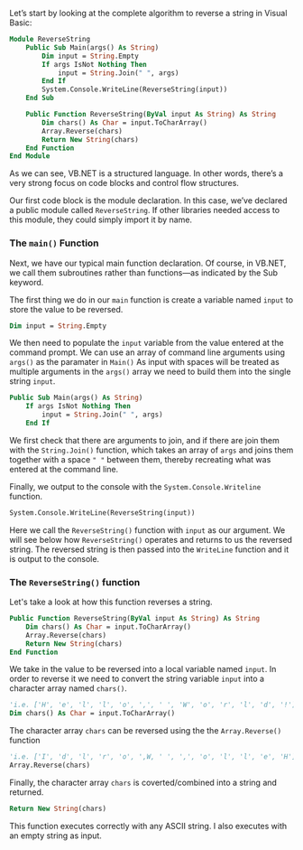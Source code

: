 Let’s start by looking at the complete algorithm to reverse a string in Visual Basic:

```vb
Module ReverseString
    Public Sub Main(args() As String)
        Dim input = String.Empty
        If args IsNot Nothing Then
            input = String.Join(" ", args)
        End If
        System.Console.WriteLine(ReverseString(input))
    End Sub

    Public Function ReverseString(ByVal input As String) As String
        Dim chars() As Char = input.ToCharArray()
        Array.Reverse(chars)
        Return New String(chars)
    End Function
End Module
```

As we can see, VB.NET is a structured language. In other words, there’s a very 
strong focus on code blocks and control flow structures.

Our first code block is the module declaration. In this case, we’ve declared a 
public module called `ReverseString`. If other libraries needed access to this module, 
they could simply import it by name.

### The `main()` Function

Next, we have our typical main function declaration. Of course, in VB.NET, we 
call them subroutines rather than functions—as indicated by the Sub keyword.

The first thing we do in our `main` function is create a variable named `input` to store the value to be reversed.

```vb
Dim input = String.Empty
```

We then need to populate the `input` variable from the value entered at the command prompt. We can use an array of command line arguments using `args()` as the paramater in `Main()`
As input with spaces will be treated as multiple arguments in the `args()` array we need to build them into the single string `input`.

```vb
Public Sub Main(args() As String)
    If args IsNot Nothing Then
        input = String.Join(" ", args)
    End If
````

We first check that there are arguments to join, and if there are join them with the `String.Join()` function, which takes an array of `args` and joins them together with a space `" "` between them, thereby recreating what was entered at the command line.

Finally, we output to the console with the `System.Console.Writeline` function. 

```vb
System.Console.WriteLine(ReverseString(input))
```

Here we call the `ReverseString()` function with `input` as our argument. We will see below how `ReverseString()` operates and returns to us the reversed string. The reversed string is then passed into the `WriteLine` function and it is output to the console.

### The `ReverseString()` function

Let's take a look at how this function reverses a string.

```vb
Public Function ReverseString(ByVal input As String) As String
    Dim chars() As Char = input.ToCharArray()
    Array.Reverse(chars)
    Return New String(chars)
End Function
```

We take in the value to be reversed into a local variable named `input`.
In order to reverse it we need to convert the string variable `input` into a character array named `chars()`.

```vb
'i.e. ['H', 'e', 'l', 'l', 'o', ',', ' ', 'W', 'o', 'r', 'l', 'd', '!'] 
Dim chars() As Char = input.ToCharArray()
```

The character array `chars` can be reversed using the the `Array.Reverse()` function

```vb
'i.e. ['I', 'd', 'l', 'r', 'o', ',W, ' ', ',', 'o', 'l', 'l', 'e', 'H']
Array.Reverse(chars)
```

Finally, the character array `chars` is coverted/combined into a string and returned.

```vb
Return New String(chars)
```

This function executes correctly with any ASCII string. I also executes with an empty string as input.
